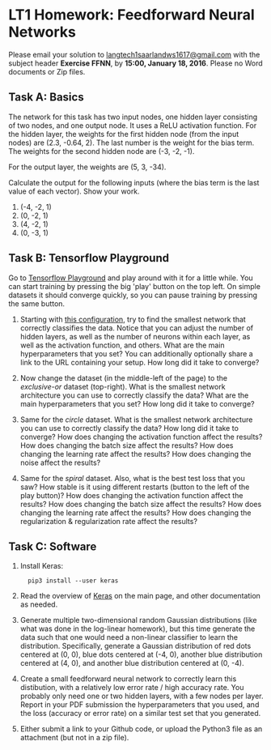 # LT1 Homework: Feedforward Neural Networks


Please email your solution to langtech1saarlandws1617@gmail.com with the subject header **Exercise FFNN**, by **15:00, January 18, 2016**.  Please no Word documents or Zip files.

## Task A: Basics
The network for this task has two input nodes, one hidden layer consisting of two nodes, and one output node. It uses a ReLU activation function.
For the hidden layer, the weights for the first hidden node (from the input nodes) are (2.3, -0.64, 2). The last number is the weight for the bias term.
The weights for the second hidden node are (-3, -2, -1).
<!-- The weights for the third hidden node are (-1.1, 3, 0). -->
<!-- For the output layer, the weights are (5, 3, 0, -34). -->
For the output layer, the weights are (5, 3, -34).

Calculate the output for the following inputs (where the bias term is the last value of each vector).  Show your work.

1. (-4, -2, 1)
2. (0, -2, 1)
3. (4, -2, 1)
4. (0, -3, 1)


## Task B: Tensorflow Playground
Go to [Tensorflow Playground](http://playground.tensorflow.org) and play around with it for a little while.  You can start training by pressing the big 'play' button on the top left.  On simple datasets it should converge quickly, so you can pause training by pressing the same button.

1.  Starting with [this configuration](http://playground.tensorflow.org/#activation=tanh&batchSize=10&dataset=gauss&regDataset=reg-plane&learningRate=0.03&regularizationRate=0&noise=0&networkShape=4,2&seed=0.21483&showTestData=false&discretize=false&percTrainData=50&x=true&y=true&xTimesY=false&xSquared=false&ySquared=false&cosX=false&sinX=false&cosY=false&sinY=false&collectStats=false&problem=classification&initZero=false&hideText=false), try to find the smallest network that correctly classifies the data.
Notice that you can adjust the number of hidden layers, as well as the number of neurons within each layer, as well as the activation function, and others.
What are the main hyperparameters that you set?
You can additionally optionally share a link to the URL containing your setup.
How long did it take to converge?

2. Now change the dataset (in the middle-left of the page) to the *exclusive-or* dataset (top-right).
What is the smallest network architecture you can use to correctly classify the data?
What are the main hyperparameters that you set?
How long did it take to converge?

3. Same for the *circle* dataset.
What is the smallest network architecture you can use to correctly classify the data?
How long did it take to converge?
How does changing the activation function affect the results?
How does changing the batch size affect the results?
How does changing the learning rate affect the results?
How does changing the noise affect the results?

4. Same for the *spiral* dataset.  Also, what is the best test loss that you saw?
How stable is it using different restarts (button to the left of the play button)?
How does changing the activation function affect the results?
How does changing the batch size affect the results?
How does changing the learning rate affect the results?
How does changing the regularization & regularization rate affect the results?


## Task C: Software
1. Install Keras:

         pip3 install --user keras

2. Read the overview of [Keras](https://keras.io) on the main page, and other documentation as needed.

3. Generate multiple two-dimensional random Gaussian distributions (like what was done in the log-linear homework), but this time generate the data such that one would need a non-linear classifier to learn the distribution.  Specifically, generate a Gaussian distribution of red dots centered at (0, 0), blue dots centered at (-4, 0), another blue distribution centered at (4, 0), and another blue distribution centered at (0, -4).

4. Create a small feedforward neural network to correctly learn this distibution, with a relatively low error rate / high accuracy rate.  You probably only need one or two hidden layers, with a few nodes per layer.  Report in your PDF submission the hyperparameters that you used, and the loss (accuracy or error rate) on a similar test set that you generated.

5. Either submit a link to your Github code, or upload the Python3 file as an attachment (but not in a zip file).
